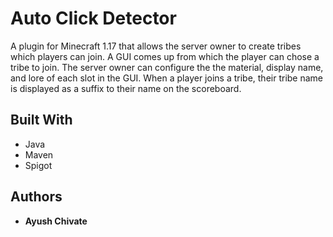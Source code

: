 # Auto Click Detector

A plugin for Minecraft 1.17 that allows the server owner to create tribes which players can join. A GUI comes up from which the player can chose a tribe to join. The server owner can configure the the material, display name, and lore of each slot in the GUI. When a player joins a tribe, their tribe name is displayed as a suffix to their name on the scoreboard.

## Built With

* Java
* Maven
* Spigot

## Authors

* **Ayush Chivate**
